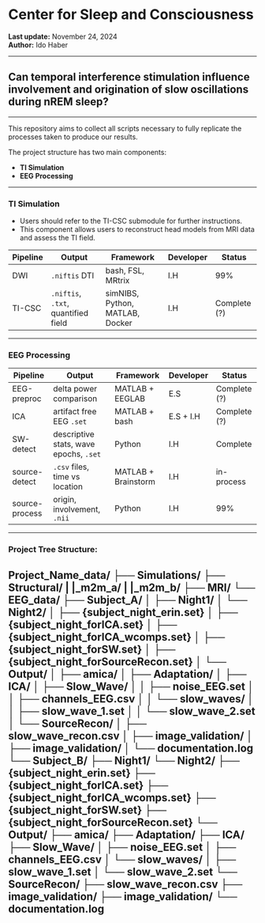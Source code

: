 
# Center for Sleep and Consciousness  
**Last update:** November 24, 2024  
**Author:** Ido Haber  

---

## Can temporal interference stimulation influence involvement and origination of slow oscillations during nREM sleep?

---

This repository aims to collect all scripts necessary to fully replicate the processes taken to produce our results.

The project structure has two main components:
- **TI Simulation**
- **EEG Processing**

---

### TI Simulation

- Users should refer to the TI-CSC submodule for further instructions.
- This component allows users to reconstruct head models from MRI data and assess the TI field.
  
| Pipeline             | Output                        | Framework         | Developer  | Status |
|----------------------|-------------------------------|-------------------|------------|--------|
| DWI                  | `.niftis` DTI                 | bash, FSL, MRtrix | I.H        | 99%    |
| TI-CSC               | `.niftis`, `.txt`, quantified field  | simNIBS, Python, MATLAB, Docker   | I.H        | Complete (?)|

---

### EEG Processing

| Pipeline             | Output                        | Framework         | Developer  | Status |
|----------------------|-------------------------------|-------------------|------------|--------|
| EEG-preproc          | delta power comparison        | MATLAB + EEGLAB   | E.S        | Complete (?)|
| ICA                  | artifact free EEG `.set`      | MATLAB + bash     | E.S + I.H  | Complete (?)| 
| SW-detect            | descriptive stats, wave epochs, `.set` | Python           | I.H       | Complete |
| source-detect        | `.csv` files, time vs location   | MATLAB + Brainstorm | I.H      | in-process |
| source-process       | origin, involvement, `.nii`   | Python            | I.H        | 99% | 

---

### Project Tree Structure:

Project_Name_data/
├── Simulations/
├── Structural/
|   |_m2m_a/
|   |_m2m_b/
├── MRI/
└── EEG_data/
    ├── Subject_A/
    │   ├── Night1/
    │   └── Night2/
    │       ├── {subject_night_erin.set}
    │       ├── {subject_night_forICA.set}
    │       ├── {subject_night_forICA_wcomps.set}
    │       ├── {subject_night_forSW.set}
    │       ├── {subject_night_forSourceRecon.set}
    │       └── Output/
    │           ├── amica/
    │           ├── Adaptation/
    │           ├── ICA/
    │           ├── Slow_Wave/
    │           │   ├── noise_EEG.set
    │           │   ├── channels_EEG.csv
    │           │   └── slow_waves/
    │           │       ├── slow_wave_1.set
    │           │       └── slow_wave_2.set
    │           └── SourceRecon/
    │               ├── slow_wave_recon.csv
    │               ├── image_validation/
    │               ├── image_validation/
    │               └── documentation.log
    └── Subject_B/
        ├── Night1/
        └── Night2/
            ├── {subject_night_erin.set}
            ├── {subject_night_forICA.set}
            ├── {subject_night_forICA_wcomps.set}
            ├── {subject_night_forSW.set}
            ├── {subject_night_forSourceRecon.set}
            └── Output/
                ├── amica/
                ├── Adaptation/
                ├── ICA/
                ├── Slow_Wave/
                │   ├── noise_EEG.set
                │   ├── channels_EEG.csv
                │   └── slow_waves/
                │       ├── slow_wave_1.set
                │       └── slow_wave_2.set
                └── SourceRecon/
                    ├── slow_wave_recon.csv
                    ├── image_validation/
                    ├── image_validation/
                    └── documentation.log
----------------------------------------------

